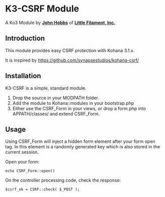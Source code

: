 K3-CSRF Module
==============

A Ko3 Module by [**John Hobbs**](http://twitter.com/jmhobbs) of
**[Little Filament, Inc.](http://littlefilament.com)**

Introduction
------------

This module provides easy CSRF protection with Kohana 3.1.x.

It is inspired by <https://github.com/synapsestudios/kohana-csrf/>

Installation
------------

K3-CSRF is a simple, standard module.

1. Drop the source in your MODPATH folder.
2. Add the module to Kohana::modules in your bootstrap.php
3. Either use the CSRF_Form in your views, or drop a form.php into APPATH/classes/ and extend CSRF_Form.

Usage
-----

Using CSRF_Form will inject a hidden form element after your form open tag. In this element is a randomly generated key which is also stored in the current session.

Open your form:

    echo CSRF_Form::open()

On the controller processing code, check the response:

	$csrf_ok = CSRF::check( $_POST );
